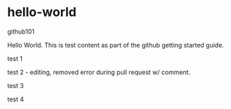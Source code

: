 # hello-world
github101

Hello World.  This is test content as part of the github getting started guide.

test 1

test 2 - editing, removed error during pull request w/ comment.

test 3

test 4

